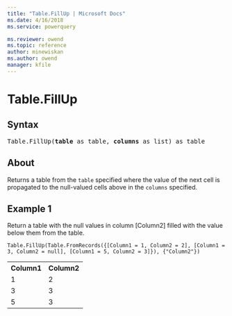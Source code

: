 ```yaml
---
title: "Table.FillUp | Microsoft Docs"
ms.date: 4/16/2018
ms.service: powerquery

ms.reviewer: owend
ms.topic: reference
author: minewiskan
ms.author: owend
manager: kfile
---
```

# Table.FillUp

## Syntax

<pre>
Table.FillUp(<b>table</b> as table, <b>columns</b> as list) as table
</pre>

## About
Returns a table from the `table` specified where the value of the next cell is propagated to the null-valued cells above in the `columns` specified.

## Example 1
Return a table with the null values in column [Column2] filled with the value below them from the table.

```powerquery-m
Table.FillUp(Table.FromRecords({[Column1 = 1, Column2 = 2], [Column1 = 3, Column2 = null], [Column1 = 5, Column2 = 3]}), {"Column2"})
```

<table> <tr> <th>Column1</th> <th>Column2</th> </tr> <tr> <td>1</td> <td>2</td> </tr> <tr> <td>3</td> <td>3</td> </tr> <tr> <td>5</td> <td>3</td> </tr> </table>
